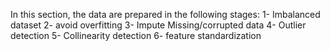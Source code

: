 In this section, the data are prepared in the following stages:
  	1- Imbalanced dataset
  	2- avoid overfitting
	3- Impute Missing/corrupted data
	4- Outlier detection
 	5- Collinearity detection
  	6- feature standardization 
  

